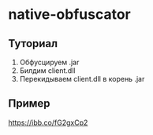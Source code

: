 # native-obfuscator

## Туториал
1. Обфусцируем .jar
2. Билдим client.dll
3. Перекидываем client.dll в корень .jar

## Пример
https://ibb.co/fG2gxCp2
